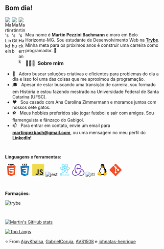 ## Bom dia! </h2>

<a href="https://www.linkedin.com/in/martin-p-bachmann/">
  <img align="left" alt="Martin's Linkdein" width="22px" src="https://cdn.jsdelivr.net/npm/simple-icons@v3/icons/linkedin.svg" />
</a>
<a href="https://github.com/martin-bachmann">
  <img align="left" alt="Martin's Github" width="22px" src="https://cdn.jsdelivr.net/npm/simple-icons@v3/icons/github.svg" />
</a>
<a href="https://www.hackerrank.com/martinpezbach">
  <img align="left" alt="Martin's Hackerrank" width="22px" src="https://cdn.jsdelivr.net/npm/simple-icons@v3/icons/hackerrank.svg" />
</a>
<br>
<br>

  Meu nome é <strong>Martin Pezzini Bachmann</strong> e moro em Belo Horizonte-MG. Sou estudante de Desenvolvimento Web na **[Trybe](https://www.betrybe.com/)**. Minha meta para os próximos anos é construir uma carreira como programador. :rocket:
 

<h3> 👨🏻‍💻 &nbsp;Sobre mim </h3>

- 🤔 &nbsp; Adoro buscar soluções criativas e eficientes para problemas do dia a dia e isso foi uma das coisas que me aproximou da programação.
- 🎓 &nbsp; Apesar de estar buscando uma transição de carreira, sou formado em História e estou fazendo mestrado na Universidade Federal de Santa Catarina (UFSC).
- ❤ &nbsp; Sou casado com Ana Carolina Zimmermann e moramos juntos com nossos sete gatos.
- ⚽ &nbsp; Meus hobbies preferidos são jogar futebol e sair com amigos. Sou flamenguista e fãnzaço do Gabigol.
- 📫 &nbsp; Para entrar em contato, envie um email para <strong>martinpezbach@gmail.com</strong>, ou uma mensagem no meu perfil do **[LinkedIn](https://www.linkedin.com/in/martin-p-bachmann)**!
<br>

**Linguagens e ferramentas:**  

<p align="left">
  <img src="https://raw.githubusercontent.com/devicons/devicon/master/icons/html5/html5-original-wordmark.svg" alt="html5" width="40" height="40"/> 
  <img src="https://raw.githubusercontent.com/devicons/devicon/master/icons/css3/css3-original-wordmark.svg" alt="css3" width="40" height="40"/> 
  <img src="https://raw.githubusercontent.com/devicons/devicon/master/icons/javascript/javascript-original.svg" alt="javascript" width="40" height="40"/> 
  <img src="https://iconape.com/wp-content/png_logo_vector/jest-logo.png" alt="jest" width="40" height="40" />
  <img src="https://raw.githubusercontent.com/devicons/devicon/master/icons/react/react-original-wordmark.svg" alt="react" width="40" height="40"/> 
  <img src="https://raw.githubusercontent.com/devicons/devicon/master/icons/redux/redux-original.svg" alt="redux" width="40" height="40"/> 
  <img src="https://testing-library.com/img/octopus-64x64.png" alt="rtl" width="40" height="40" />
  <img src="https://raw.githubusercontent.com/devicons/devicon/master/icons/linux/linux-original.svg" alt="linux" width="40" height="40" />
  <img src="https://raw.githubusercontent.com/devicons/devicon/master/icons/git/git-original.svg" alt="git" width="40" height="40"/> 
</p>
<br>

**Formações:**  

<p align="left">
  <img src="https://res.cloudinary.com/practicaldev/image/fetch/s--Eg8INSNe--/c_fill,f_auto,fl_progressive,h_320,q_auto,w_320/https://dev-to-uploads.s3.amazonaws.com/uploads/organization/profile_image/5302/26258239-4ac6-4d28-b94c-ba6d3f9eabc2.png" alt="trybe" width="40" height="40"/> 
</p>
<br>

[![Martin's GitHub stats](https://github-readme-stats.vercel.app/api?username=martin-bachmann)](https://github.com/anuraghazra/github-readme-stats)

[![Top Langs](https://github-readme-stats.vercel.app/api/top-langs/?username=martin-bachmann&layout=compact&exclude_repo=trybe-exercises)](https://github.com/anuraghazra/github-readme-stats)


⭐️ From [AjayKhalsa](https://github.com/AjayKhalsa), [GabrielCoruja](https://github.com/GabrielCoruja), [AVS1508](https://github.com/AVS1508) e [johnatas-henrique](https://github.com/johnatas-henrique)

<!--
Twitter tag:
<a href="https://twitter.com/ajaykhalsa_ak">
  <img align="left" alt="Ajay's Twitter" width="22px" src="https://cdn.jsdelivr.net/npm/simple-icons@v3/icons/twitter.svg" />
</a>

Techs:
  <img src="https://raw.githubusercontent.com/devicons/devicon/master/icons/mysql/mysql-original-wordmark.svg" alt="mysql" width="40" height="40"/> 
  <img src="https://raw.githubusercontent.com/devicons/devicon/master/icons/mongodb/mongodb-original-wordmark.svg" alt="mongodb" width="40" height="40"/> 
  <img src="https://raw.githubusercontent.com/devicons/devicon/master/icons/nodejs/nodejs-original-wordmark.svg" alt="nodejs" width="40" height="40"/> 
  <img src="https://raw.githubusercontent.com/devicons/devicon/master/icons/express/express-original-wordmark.svg" alt="express" width="40" height="40"/> 
  <img src="https://cdn.jsdelivr.net/gh/devicons/devicon/icons/mocha/mocha-plain.svg" alt="mocha" width="40" height="40"/> 
  <img src="https://raw.githubusercontent.com/devicons/devicon/master/icons/linux/linux-original.svg" alt="linux" width="40" height="40" />
  <img src="https://raw.githubusercontent.com/devicons/devicon/master/icons/git/git-original.svg" alt="git" width="40" height="40"/> 
  <img src="https://raw.githubusercontent.com/devicons/devicon/master/icons/heroku/heroku-plain.svg" alt="heroku" width="40" height="40" />
  
About mes:
- 💼 &nbsp; Working as a Business Development Associate at VirtuBox InfoTech Private Limited.
- 🔭 I’m currently working on ...
- 🌱 I’m currently learning ...
- 👯 I’m looking to collaborate on ...
- 🤔 I’m looking for help with ...
- 💬 Ask me about ...
- 📫 How to reach me: ...
- 😄 Pronouns: ...
- ⚡ Fun fact: ...
-->
